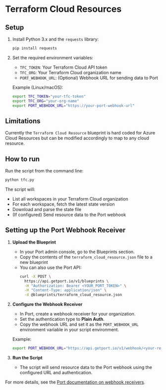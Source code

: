 # Terraform Cloud Resources

## Setup

1. Install Python 3.x and the `requests` library:
   ```sh
   pip install requests
   ```
2. Set the required environment variables:
   - `TFC_TOKEN`: Your Terraform Cloud API token
   - `TFC_ORG`: Your Terraform Cloud organization name
   - `PORT_WEBHOOK_URL`: (Optional) Webhook URL for sending data to Port

   Example (Linux/macOS):
   ```sh
   export TFC_TOKEN="your-tfc-token"
   export TFC_ORG="your-org-name"
   export PORT_WEBHOOK_URL="https://your-port-webhook-url"
   ```

## Limitations
Currently the `Terraform Cloud Resource` blueprint is hard coded for Azure Cloud Resources but can be modified accordingly to map to any cloud resource.

## How to run

Run the script from the command line:
```sh
python tfc.py
```

The script will:
- List all workspaces in your Terraform Cloud organization
- For each workspace, fetch the latest state version
- Download and parse the state file
- (If configured) Send resource data to the Port webhook

## Setting up the Port Webhook Receiver

1. **Upload the Blueprint**
   - In your Port admin console, go to the Blueprints section.
   - Copy the contents of the `terraform_cloud_resource.json` file to a new blueprint
   - You can also use the Port API:
     ```sh
     curl -X POST \
       https://api.getport.io/v1/blueprints \
       -H "Authorization: Bearer <YOUR_PORT_TOKEN>" \
       -H "Content-Type: application/json" \
       -d @blueprints/terraform_cloud_resource.json
     ```

2. **Configure the Webhook Receiver**
   - In Port, create a webhook receiver for your organization.
   - Set the authentication type to **Plain Auth**.
   - Copy the webhook URL and set it as the `PORT_WEBHOOK_URL` environment variable in your script environment.

   Example:
   ```sh
   export PORT_WEBHOOK_URL="https://api.getport.io/v1/webhook/<your-receiver-id>"
   ```

3. **Run the Script**
   - The script will send resource data to the Port webhook using the configured URL and authentication.

For more details, see the [Port documentation on webhook receivers](https://docs.port.io/docs/webhook-receivers).